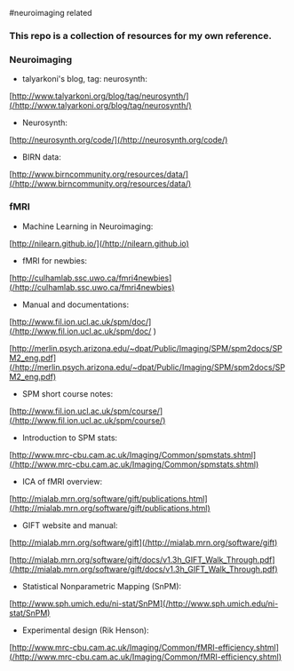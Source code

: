 #neuroimaging related 
### This repo is a collection of resources for my own reference.

### Neuroimaging
- talyarkoni's blog, tag: neurosynth:

[http://www.talyarkoni.org/blog/tag/neurosynth/](/http://www.talyarkoni.org/blog/tag/neurosynth/)

- Neurosynth: 
 
[http://neurosynth.org/code/](/http://neurosynth.org/code/)

- BIRN data: 

[http://www.birncommunity.org/resources/data/](/http://www.birncommunity.org/resources/data/)

### fMRI
- Machine Learning in Neuroimaging: 

[http://nilearn.github.io/](/http://nilearn.github.io)

- fMRI for newbies: 

[http://culhamlab.ssc.uwo.ca/fmri4newbies](/http://culhamlab.ssc.uwo.ca/fmri4newbies)

- Manual and documentations: 

[http://www.fil.ion.ucl.ac.uk/spm/doc/](/http://www.fil.ion.ucl.ac.uk/spm/doc/ ) 

[http://merlin.psych.arizona.edu/~dpat/Public/Imaging/SPM/spm2docs/SPM2_eng.pdf](/http://merlin.psych.arizona.edu/~dpat/Public/Imaging/SPM/spm2docs/SPM2_eng.pdf)

- SPM short course notes: 

[http://www.fil.ion.ucl.ac.uk/spm/course/](/http://www.fil.ion.ucl.ac.uk/spm/course/)

- Introduction to SPM stats: 

[http://www.mrc-cbu.cam.ac.uk/Imaging/Common/spmstats.shtml](/http://www.mrc-cbu.cam.ac.uk/Imaging/Common/spmstats.shtml)

- ICA of fMRI overview: 

[http://mialab.mrn.org/software/gift/publications.html](/http://mialab.mrn.org/software/gift/publications.html)

- GIFT website and manual:

[http://mialab.mrn.org/software/gift](/http://mialab.mrn.org/software/gift)

[http://mialab.mrn.org/software/gift/docs/v1.3h_GIFT_Walk_Through.pdf](/http://mialab.mrn.org/software/gift/docs/v1.3h_GIFT_Walk_Through.pdf)

- Statistical Nonparametric Mapping (SnPM): 

[http://www.sph.umich.edu/ni-stat/SnPM](/http://www.sph.umich.edu/ni-stat/SnPM)

- Experimental design (Rik Henson): 

[http://www.mrc-cbu.cam.ac.uk/Imaging/Common/fMRI-efficiency.shtml](/http://www.mrc-cbu.cam.ac.uk/Imaging/Common/fMRI-efficiency.shtml)
